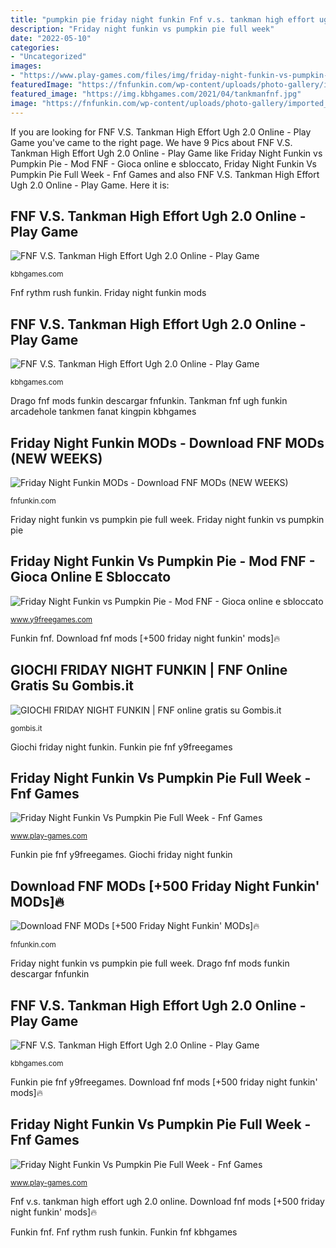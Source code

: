 ```yaml
---
title: "pumpkin pie friday night funkin Fnf v.s. tankman high effort ugh 2.0 online"
description: "Friday night funkin vs pumpkin pie full week"
date: "2022-05-10"
categories:
- "Uncategorized"
images:
- "https://www.play-games.com/files/img/friday-night-funkin-vs-pumpkin-pie-full-week-1625651869.jpg"
featuredImage: "https://fnfunkin.com/wp-content/uploads/photo-gallery/imported_from_media_libray/thumb/rythm-rush-fnf-mod.jpg?bwg=1626439686"
featured_image: "https://img.kbhgames.com/2021/04/tankmanfnf.jpg"
image: "https://fnfunkin.com/wp-content/uploads/photo-gallery/imported_from_media_libray/thumb/vs-drago.jpg?bwg=1626639143"
---
```


If you are looking for FNF V.S. Tankman High Effort Ugh 2.0 Online - Play Game you've came to the right page. We have 9 Pics about FNF V.S. Tankman High Effort Ugh 2.0 Online - Play Game like Friday Night Funkin vs Pumpkin Pie - Mod FNF - Gioca online e sbloccato, Friday Night Funkin Vs Pumpkin Pie Full Week - Fnf Games and also FNF V.S. Tankman High Effort Ugh 2.0 Online - Play Game. Here it is:

## FNF V.S. Tankman High Effort Ugh 2.0 Online - Play Game

![FNF V.S. Tankman High Effort Ugh 2.0 Online - Play Game](https://img.kbhgames.com/2021/04/tankmanfnf.jpg "Fnf funkin demetrios gombis")

<small>kbhgames.com</small>

Fnf rythm rush funkin. Friday night funkin mods

## FNF V.S. Tankman High Effort Ugh 2.0 Online - Play Game

![FNF V.S. Tankman High Effort Ugh 2.0 Online - Play Game](https://img.kbhgames.com/2021/03/friday-night-funkin-v-s-whitty-full-week.png "Download fnf mods [+500 friday night funkin&#039; mods]🔥")

<small>kbhgames.com</small>

Drago fnf mods funkin descargar fnfunkin. Tankman fnf ugh funkin arcadehole tankmen fanat kingpin kbhgames

## Friday Night Funkin MODs - Download FNF MODs (NEW WEEKS)

![Friday Night Funkin MODs - Download FNF MODs (NEW WEEKS)](https://fnfunkin.com/wp-content/uploads/photo-gallery/imported_from_media_libray/thumb/vs-drago.jpg?bwg=1626639143 "Funkin fnf")

<small>fnfunkin.com</small>

Friday night funkin vs pumpkin pie full week. Friday night funkin vs pumpkin pie

## Friday Night Funkin Vs Pumpkin Pie - Mod FNF - Gioca Online E Sbloccato

![Friday Night Funkin vs Pumpkin Pie - Mod FNF - Gioca online e sbloccato](https://www.y9freegames.com/wp-content/uploads/thumbs/custom/F/Friday-Night-Funkin-vs-Pumpkin-Pie.jpg "Friday night funkin vs pumpkin pie")

<small>www.y9freegames.com</small>

Funkin fnf. Download fnf mods [+500 friday night funkin&#039; mods]🔥

## GIOCHI FRIDAY NIGHT FUNKIN | FNF Online Gratis Su Gombis.it

![GIOCHI FRIDAY NIGHT FUNKIN | FNF online gratis su Gombis.it](https://o.gombis.com/image/3e0c15fa65b9cceda630b0ac3f17564e.png?w=180&amp;h=145&amp;crop-to-fit&amp;sa=jpg&amp;q=89 "Fnf funkin demetrios gombis")

<small>gombis.it</small>

Giochi friday night funkin. Funkin pie fnf y9freegames

## Friday Night Funkin Vs Pumpkin Pie Full Week - Fnf Games

![Friday Night Funkin Vs Pumpkin Pie Full Week - Fnf Games](https://www.play-games.com/files/img/friday-night-funkin-vs-sky-full-week-1618221697.jpg "Fnf funkin demetrios gombis")

<small>www.play-games.com</small>

Funkin pie fnf y9freegames. Giochi friday night funkin

## Download FNF MODs [+500 Friday Night Funkin&#039; MODs]🔥

![Download FNF MODs [+500 Friday Night Funkin&#039; MODs]🔥](https://fnfunkin.com/wp-content/uploads/photo-gallery/imported_from_media_libray/thumb/rythm-rush-fnf-mod.jpg?bwg=1626439686 "Funkin whitty tankman fnf kbhgames kbh ugh arcadehole thehotgames")

<small>fnfunkin.com</small>

Friday night funkin vs pumpkin pie full week. Drago fnf mods funkin descargar fnfunkin

## FNF V.S. Tankman High Effort Ugh 2.0 Online - Play Game

![FNF V.S. Tankman High Effort Ugh 2.0 Online - Play Game](https://img.kbhgames.com/2021/06/Friday-Night-Funkin-vs-Cheese.jpg "Friday night funkin vs pumpkin pie full week")

<small>kbhgames.com</small>

Funkin pie fnf y9freegames. Download fnf mods [+500 friday night funkin&#039; mods]🔥

## Friday Night Funkin Vs Pumpkin Pie Full Week - Fnf Games

![Friday Night Funkin Vs Pumpkin Pie Full Week - Fnf Games](https://www.play-games.com/files/img/friday-night-funkin-vs-pumpkin-pie-full-week-1625651869.jpg "Funkin pie fnf y9freegames")

<small>www.play-games.com</small>

Fnf v.s. tankman high effort ugh 2.0 online. Download fnf mods [+500 friday night funkin&#039; mods]🔥

Funkin fnf. Fnf rythm rush funkin. Funkin fnf kbhgames
